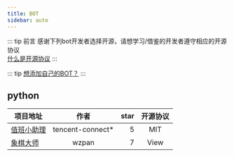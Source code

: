 ```yaml
---
title: BOT
sidebar: auto
---
```


::: tip 前言
感谢下列bot开发者选择开源，请想学习/借鉴的开发者遵守相应的开源协议  
[什么是开源协议](/docs/third/open_source_protocol.html)
:::

::: tip
[想添加自己的BOT？](/about/contact.html#BOT)
:::

## python

| 项目地址 | 作者 | star | 开源协议 |
| ------- |:----:| ----:|:-------:|
| [值班小助理](https://github.com/tencent-connect/bot-onduty) | tencent-connect* | 5 | MIT |
| [象棋大师](https://github.com/wzpan/chinese-chess-bot) | wzpan | 7 | View |